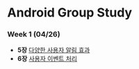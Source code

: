 # Android Group Study
### Week 1 (04/26)
- **5장** [다양한 사용자 알림 효과](../ReadmeFolder/Chapter5.md)
- **6장** [사용자 이벤트 처리](../ReadmeFolder/Chapter6.md)
